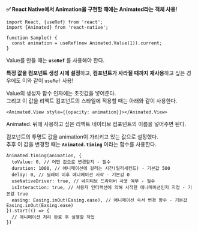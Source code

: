 #### ✅ React Native에서 Animation을 구현할 때에는 Animated라는 객체 사용!

```
import React, {useRef} from 'react';
import {Animated} from 'react-native';

function Sample() {
  const animation = useRef(new Animated.Value(1)).current;
}
```

Value를 만들 때는 **`useRef`** 를 사용해야 한다. <br>

**특정 값을 컴포넌트 생성 시에 설정**하고, 
**컴포넌트가 사라질 때까지 재사용**하고 싶은 경우에도 이와 같이 `useRef` 사용!
<br>

Value의 생성자 함수 인자에는 초깃값을 넣어준다.<br>
그리고 이 값을 리액트 컴포넌트의 스타일에 적용할 때는 아래와 같이 사용한다. 

`<Animated.View style={{opacity: animation}}></Animated.View>`

Animated. 뒤에 사용하고 싶은 리액트 네이티브 컴포넌트의 이름을 넣어주면 된다.

컴포넌트의 투명도 값을 animation이 가리키고 있는 값으로 설정했다.<br>
추후 이 값을 변경할 때는 **`Animated.timing`** 이라는 함수를 사용한다.

```
Animated.timing(animation, { 
  toValue: 0, // 어떤 값으로 변경할지 - 필수
  duration: 1000, // 애니메이션에 걸리는 시간(밀리세컨드) - 기본값 500
  delay: 0, // 딜레이 이후 애니메이션 시작 - 기본값 0
  useNativeDriver: true, // 네이티브 드라이버 사용 여부 - 필수
  isInteraction: true, // 사용자 인터랙션에 의해 시작한 애니메이션인지 지정 - 기본값 true
  easing: Easing.inOut(Easing.ease), // 애니메이션 속서 변경 함수 - 기본값 Easing.inOut(Easing.ease)
}).start(() => {
  // 애니메이션 처리 완료 후 실행할 작업
})
```
